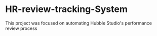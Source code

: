 # HR-review-tracking-System
This project was focused on automating Hubble Studio's performance review process
